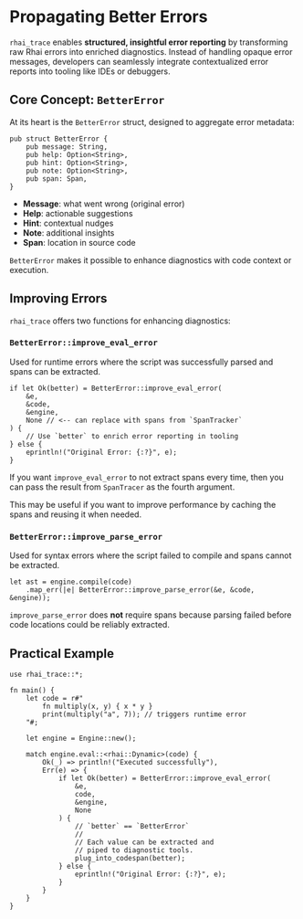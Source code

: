 # Propagating Better Errors

`rhai_trace` enables **structured, insightful error reporting** by transforming raw Rhai errors into enriched diagnostics. Instead of handling opaque error messages, developers can seamlessly integrate contextualized error reports into tooling like IDEs or debuggers.

## Core Concept: `BetterError`

At its heart is the `BetterError` struct, designed to aggregate error metadata:

```rust, ignore
pub struct BetterError {
    pub message: String,
    pub help: Option<String>,
    pub hint: Option<String>,
    pub note: Option<String>,
    pub span: Span,
}
```

- **Message**: what went wrong (original error)
- **Help**: actionable suggestions
- **Hint**: contextual nudges
- **Note**: additional insights
- **Span**: location in source code

`BetterError` makes it possible to enhance diagnostics with code context or execution.

## Improving Errors

`rhai_trace` offers two functions for enhancing diagnostics:

### `BetterError::improve_eval_error`

Used for runtime errors where the script was successfully parsed and spans can be extracted.

```rust, ignore
if let Ok(better) = BetterError::improve_eval_error(
    &e,
    &code,
    &engine,
    None // <-- can replace with spans from `SpanTracker`
) {
    // Use `better` to enrich error reporting in tooling
} else {
    eprintln!("Original Error: {:?}", e);
}
```

If you want `improve_eval_error` to not extract spans every time, then you can pass the result from `SpanTracer` as the fourth argument.

This may be useful if you want to improve performance by caching the spans and reusing it when needed.

### `BetterError::improve_parse_error`

Used for syntax errors where the script failed to compile and spans cannot be extracted.

```rust, ignore
let ast = engine.compile(code)
    .map_err(|e| BetterError::improve_parse_error(&e, &code, &engine));
```

`improve_parse_error` does **not** require spans because parsing failed before code locations could be reliably extracted.

## Practical Example

```rust, ignore
use rhai_trace::*;

fn main() {
    let code = r#"
        fn multiply(x, y) { x * y }
        print(multiply("a", 7)); // triggers runtime error
    "#;

    let engine = Engine::new();

    match engine.eval::<rhai::Dynamic>(code) {
        Ok(_) => println!("Executed successfully"),
        Err(e) => {
            if let Ok(better) = BetterError::improve_eval_error(
                &e,
                code,
                &engine,
                None
            ) {
                // `better` == `BetterError`
                //
                // Each value can be extracted and
                // piped to diagnostic tools.
                plug_into_codespan(better);
            } else {
                eprintln!("Original Error: {:?}", e);
            }
        }
    }
}
```

